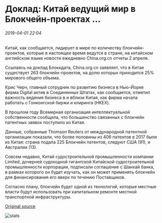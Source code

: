 # Доклад: Китай ведущий мир в Блокчейн-проектах ...

###### 2019-04-01 22:04

Китай, как сообщается, лидирует в мире по количеству блокчейн-проектов, которые в настоящее время ведутся в стране, на китайском английском языке новости ежедневно China.org.cn отчеты 2 апреля.

Ссылаясь на доклад Блоккдата, China.org.cn заявляет, что в Китае существует 263 блокчейн-проектов, на долю которых приходится 25% мирового общего объема.

Крис Черч, главный сотрудник по развитию бизнеса в Нью-Йорке фирма Digital актив в Соединенных Штатах, как сообщается, отметил важность ведения бизнеса в и вблизи Китая, как фирма начала работать с Гонконгской биржи и клиринга (HKEX).

В прошлом году Всемирная организация интеллектуальной собственности сообщила, что большинство связанных с блокчейн патентных заявок поступило из Китая.

Данные, собранные Thomson Reuters от международной патентной организации показали, что более половины из 406 патентов в 2017 были из Китая: страна подала 225 Блокчейн патентов, следуют США (91), и Австралии (13).

Совсем недавно, Китай судостроительной промышленности компании Limited, дочерней судоходной гигантской Китайской судостроительной промышленности корпорации, подписали соглашение с Шанхай банка, в рамках которого он будет изучать, как он может применять блокчейн для финансирования его вверх по течению Поставщиков.

Согласно плану, блокчейн будет одной из технологий, которые местные власти будут использовать при капитальном ремонте местной транспортной инфраструктуры.

[Original source](https://cointelegraph.com/news/report-china-leading-world-in-blockchain-projects)

![stats](https://c.statcounter.com/11760860/0/a89fa40b/1/ "stats")